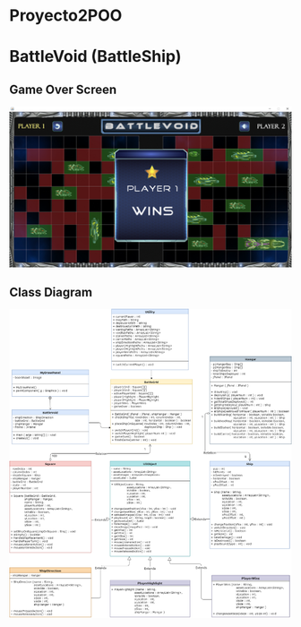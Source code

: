 # Proyecto2POO
# BattleVoid (BattleShip)

## Game Over Screen
![GameOver](GameOver.PNG)

## Class Diagram
![ClassDiagram](ClassDiagram.png)
